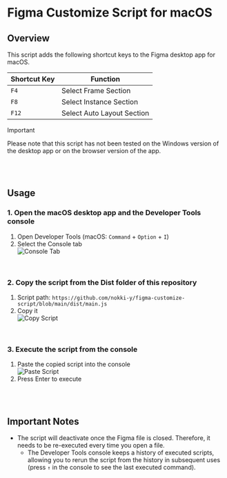 # Figma Customize Script for macOS

## Overview
This script adds the following shortcut keys to the Figma desktop app for macOS.

| Shortcut Key | Function                     |
|--------------|------------------------------|
| `F4`         | Select Frame Section         |
| `F8`         | Select Instance Section      |
| `F12`        | Select Auto Layout Section   |

> [!IMPORTANT]
> Please note that this script has not been tested on the Windows version of the desktop app or on the browser version of the app.

<br />
<br />

## Usage

### 1. Open the macOS desktop app and the Developer Tools console
1. Open Developer Tools (macOS: `Command` + `Option` + `I`)
2. Select the Console tab  
   ![Console Tab](https://github.com/nokki-y/figma-customize-script/assets/125117799/f37d54bc-901e-4a38-bc5d-f4c921ec85b2)

<br />

### 2. Copy the script from the Dist folder of this repository
1. Script path: `https://github.com/nokki-y/figma-customize-script/blob/main/dist/main.js`
2. Copy it  
   ![Copy Script](https://github.com/nokki-y/figma-customize-script/assets/125117799/4b8bb300-bb7e-471d-9e6f-80428d41db21)

<br />

### 3. Execute the script from the console
1. Paste the copied script into the console  
   ![Paste Script](https://github.com/nokki-y/figma-customize-script/assets/125117799/09bc7cdf-e857-4ba3-85f3-61310400833f)
2. Press Enter to execute  


<br />
<br />

## Important Notes
- The script will deactivate once the Figma file is closed. Therefore, it needs to be re-executed every time you open a file.
  - The Developer Tools console keeps a history of executed scripts, allowing you to rerun the script from the history in subsequent uses (press `↑` in the console to see the last executed command).


